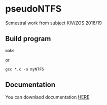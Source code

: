 # pseudoNTFS
Semestral work from subject KIV/ZOS 2018/19
## Build program
```
make
```
or
```
gcc *.c -o myNTFS
```
## Documentation
You can downlaod documentation [HERE](https://www.google.com)
